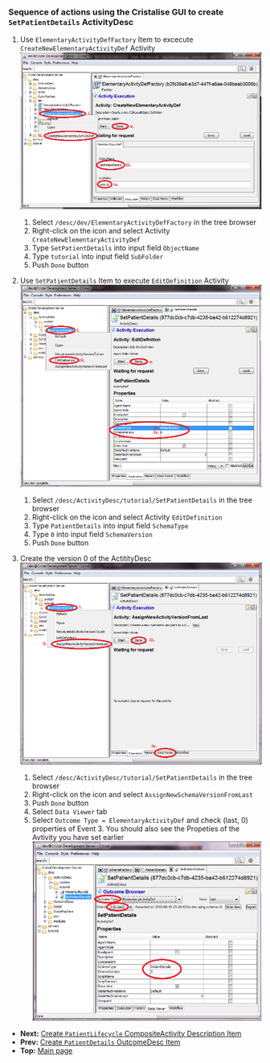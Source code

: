 ### Sequence of actions using the Cristalise GUI to create `SetPatientDetails` ActivityDesc

1. Use `ElementaryActivityDefFactory` Item to excecute `CreateNewElementaryActivityDef` Activity ![ElementaryActivityDefFactory](EADefFactory_CreateNewEADef.png)
    1. Select `/desc/dev/ElementaryActivityDefFactory` in the tree browser
    1. Right-click on the icon and select Activity `CreateNewElementaryActivityDef`
    1. Type `SetPatientDetails` into input field `ObjectName` 
    1. Type `tutorial` into input field `SubFolder`
    1. Push `Done` button 

1. Use `SetPatientDetails` Item to execute `EditDefinition` Activity ![SetPatientDetails](SetPatientDetails_EditDefinition.png)
    1. Select `/desc/ActivityDesc/tutorial/SetPatientDetails` in the tree browser
    1. Right-click on the icon and select Activity `EditDefinition`
    1. Type `PatientDetails` into input field `SchemaType`
    1. Type `0` into input field `SchemaVersion`
    1. Push `Done` button

1. Create the version 0 of the ActitityDesc ![SetPatientDetails](SetPatientDetails_AssignNewSchemaVersionFromLast.png)
    1. Select `/desc/ActivityDesc/tutorial/SetPatientDetails` in the tree browser
    1. Right-click on the icon and select `AssignNewSchemaVersionFromLast` 
    1. Push `Done` button
	1. Select `Data Viewer` tab 
	1. Select `Outcome Type = ElementaryActivityDef` and check (last, 0) properties of Event 3. You should also see the Propeties of the Avtivity you have set earlier ![SetPatientDetails](SetPatientDetails_DataViewer.png)

- **Next:** [Create `PatientLifecycle` CompositeActivity Description Item](Create-PatientLifecycle)
- **Prev:** [Create `PatientDetails` OutcomeDesc Item](../Create-PatientDetails)
- **Top:**  [Main page](../Basic-Tutorial)